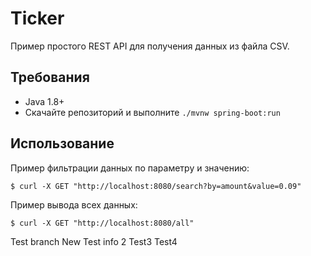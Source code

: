 # Ticker

Пример простого REST API для получения данных из файла CSV.

## Требования

- Java 1.8+
- Скачайте репозиторий и выполните `./mvnw spring-boot:run`

## Использование

Пример фильтрации данных по параметру и значению:

`$ curl -X GET "http://localhost:8080/search?by=amount&value=0.09"`

Пример вывода всех данных:

`$ curl -X GET "http://localhost:8080/all"`

Test branch
New Test info 2
Test3
Test4